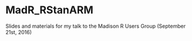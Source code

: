# MadR_RStanARM
Slides and materials for my talk to the Madison R Users Group (September 21st, 2016)

